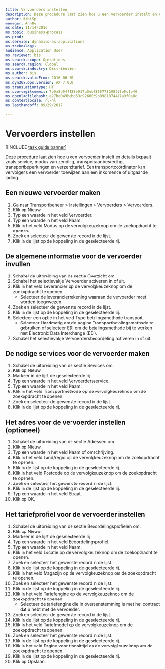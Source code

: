 ```yaml
--- 
title: Vervoerders instellen
description: Deze procedure laat zien hoe u een vervoerder instelt en details bepaalt zoals service, modus van zending, transportaanbesteding, transportbeperkingen en verzendtarief.
author: BibiSp
manager: AnnBe
ms.date: 11/14/2016
ms.topic: business-process
ms.prod: 
ms.service: dynamics-ax-applications
ms.technology: 
audience: Application User
ms.reviewer: bis
ms.search.scope: Operations
ms.search.region: Global
ms.search.industry: Distribution
ms.author: bis
ms.search.validFrom: 2016-06-30
ms.dyn365.ops.version: AX 7.0.0
ms.translationtype: HT
ms.sourcegitcommit: 7e0a5d044133b917a3eb9386773205218e5c1b40
ms.openlocfilehash: e27be049bebd63c9266029b8981874417a9f0a8c
ms.contentlocale: nl-nl
ms.lasthandoff: 09/29/2017

---
```

# <a name="set-up-shipping-carriers"></a>Vervoerders instellen

[!INCLUDE [task guide banner](../../includes/task-guide-banner.md)]

Deze procedure laat zien hoe u een vervoerder instelt en details bepaalt zoals service, modus van zending, transportaanbesteding, transportbeperkingen en verzendtarief. Een transportcoördinator kan vervolgens een vervoerder toewijzen aan een inkomende of uitgaande lading.


## <a name="create-a-new-shipping-carrier"></a>Een nieuwe vervoerder maken
1. Ga naar Transportbeheer > Instellingen > Vervoerders > Vervoerders.
2. Klik op Nieuw.
3. Typ een waarde in het veld Vervoerder.
4. Typ een waarde in het veld Naam.
5. Klik in het veld Modus op de vervolgkeuzeknop om de zoekopdracht te openen.
6. Zoek en selecteer de gewenste record in de lijst.
7. Klik in de lijst op de koppeling in de geselecteerde rij.

## <a name="fill-in-the-general-information-for-the-shipping-carrier"></a>De algemene informatie voor de vervoerder invullen
1. Schakel de uitbreiding van de sectie Overzicht om.
2. Schakel het selectievakje Vervoerder activeren in of uit.
3. Klik in het veld Leverancier op de vervolgkeuzeknop om de zoekopdracht te openen.
    * Selecteer de leverancierrekening waaraan de vervoerder moet worden toegewezen.  
4. Zoek en selecteer de gewenste record in de lijst.
5. Klik in de lijst op de koppeling in de geselecteerde rij.
6. Selecteer een optie in het veld Type betalingsmethode transport.
    * Selecteer Handmatig om de pagina Transportbetalingsmethode te gebruiken of selecteer EDI om de betalingsmethode bij te werken met Electronic Data Interchange (EDI).  
7. Schakel het selectievakje Vervoerdersbeoordeling activeren in of uit.

## <a name="create-the-necessary-services-for-the-shipping-carrier"></a>De nodige services voor de vervoerder maken
1. Schakel de uitbreiding van de sectie Services om.
2. Klik op Nieuw.
3. Markeer in de lijst de geselecteerde rij.
4. Typ een waarde in het veld Vervoerdersservice.
5. Typ een waarde in het veld Naam.
6. Klik in het veld Transportmethode op de vervolgkeuzeknop om de zoekopdracht te openen.
7. Zoek en selecteer de gewenste record in de lijst.
8. Klik in de lijst op de koppeling in de geselecteerde rij.

## <a name="set-up-the-address-for-the-carrier-optional"></a>Het adres voor de vervoerder instellen (optioneel)
1. Schakel de uitbreiding van de sectie Adressen om.
2. Klik op Nieuw.
3. Typ een waarde in het veld Naam of omschrijving.
4. Klik in het veld Land/regio op de vervolgkeuzeknop om de zoekopdracht te openen.
5. Klik in de lijst op de koppeling in de geselecteerde rij.
6. Klik in het veld Postcode op de vervolgkeuzeknop om de zoekopdracht te openen.
7. Zoek en selecteer het gewenste record in de lijst.
8. Klik in de lijst op de koppeling in de geselecteerde rij.
9. Typ een waarde in het veld Straat.
10. Klik op OK.

## <a name="set-up-the-rating-profile-for-the-shipping-carrier"></a>Het tariefprofiel voor de vervoerder instellen
1. Schakel de uitbreiding van de sectie Beoordelingsprofielen om.
2. Klik op Nieuw.
3. Markeer in de lijst de geselecteerde rij.
4. Typ een waarde in het veld Beoordelingsprofiel.
5. Typ een waarde in het veld Naam.
6. Klik in het veld Locatie op de vervolgkeuzeknop om de zoekopdracht te openen.
7. Zoek en selecteer het gewenste record in de lijst.
8. Klik in de lijst op de koppeling in de geselecteerde rij.
9. Klik in het veld Magazijn op de vervolgkeuzeknop om de zoekopdracht te openen.
10. Zoek en selecteer het gewenste record in de lijst.
11. Klik in de lijst op de koppeling in de geselecteerde rij.
12. Klik in het veld Tariefengine op de vervolgkeuzeknop om de zoekopdracht te openen.
    * Selecteer de tariefengine die in overeenstemming is met het contract dat u hebt met de vervoerder.  
13. Zoek en selecteer de gewenste record in de lijst.
14. Klik in de lijst op de koppeling in de geselecteerde rij.
15. Klik in het veld Tariefmodel op de vervolgkeuzeknop om de zoekopdracht te openen.
16. Zoek en selecteer het gewenste record in de lijst.
17. Klik in de lijst op de koppeling in de geselecteerde rij.
18. Klik in het veld Engine voor transittijd op de vervolgkeuzeknop om de zoekopdracht te openen.
19. Klik in de lijst op de koppeling in de geselecteerde rij.
20. Klik op Opslaan.


